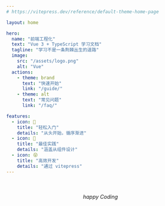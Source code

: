 ```yaml
---
# https://vitepress.dev/reference/default-theme-home-page

layout: home

hero:
  name: "前端工程化"
  text: "Vue 3 + TypeScript 学习文档"
  tagline: "学习不是一条荆棘丛生的道路"
  image:
    src: "/assets/logo.png"
    alt: "Vue"
  actions:
    - theme: brand
      text: "快速开始"
      link: "/guide/"
    - theme: alt
      text: "常见问题"
      link: "/faq/"

features:
  - icon: 🐖
    title: "轻松入门"
    details: "从头开始，循序渐进"
  - icon: 🫠
    title: "最佳实践"
    details: "涵盖从组件设计"
  - icon: 😝
    title: "高效开发"
    details: "通过 vitepress"
---
```


<div style="text-align: center; margin-top: 50px">
  <em>happy Coding</em>
</div>
